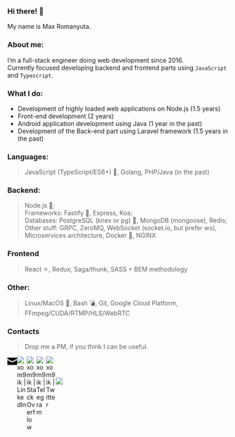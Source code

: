 ### Hi there! 👋
My name is Max Romanyuta.

### About me:
I’m a full-stack engineer doing web development since 2016. <br>
Currently focused developing backend and frontend parts using `JavaScript` and `Typescript`. 

### What I do:
- Development of highly loaded web applications on Node.js (1.5 years)
- Front-end development (2 years)
- Android application development using Java (1 year in the past)
- Development of the Back-end part using Laravel framework (1.5 years in the past)

### Languages:
> JavaScript (TypeScript/ES6+) 💛, Golang, PHP/Java (in the past)

### Backend:  
> Node.js 💚; <br>
Frameworks: Fastify 🖤, Express, Koa; <br>
Databases: PostgreSQL (knex or pg) 💙, MongoDB (mongoose), Redis; <br>
Other stuff: GRPC, ZeroMQ, WebSocket (socket.io, but prefer ws), Microservices architecture, Docker 🐳, NGINX  
  
### Frontend
> React  ⚛️, Redux, Saga/thunk, SASS + BEM methodology
  
### Other:  
> Linux/MacOS 🚀, Bash 💣, Git, Google Cloud Platform, FFmpeg/CUDA/RTMP/HLS/WebRTC

### Contacts
> Drop me a PM, if you think I can be useful.

[<img align="left" alt="xom9ik | Gmail" width="22px" src="https://raw.githubusercontent.com/iconic/open-iconic/master/svg/envelope-closed.svg" />][xom9ik.code@gmail.com]
[<img align="left" alt="xom9ik | LinkedIn" width="22px" src="https://cdn.jsdelivr.net/npm/simple-icons@v3/icons/linkedin.svg" />][linkedin]
[<img align="left" alt="xom9ik | StackOverflow" width="22px" src="https://cdn.jsdelivr.net/npm/simple-icons@v3/icons/stackoverflow.svg" />][stackoverflow]
[<img align="left" alt="xom9ik | Telegram" width="22px" src="https://cdn.jsdelivr.net/npm/simple-icons@v3/icons/telegram.svg" />][telegram]
[<img align="left" alt="xom9ik | Twitter" width="22px" src="https://cdn.jsdelivr.net/npm/simple-icons@v3/icons/twitter.svg" />][twitter]

[xom9ik.code@gmail.com]: mailto:xom9ik.code@gmail.com
[linkedin]: https://linkedin.com/in/xom9ik
[stackoverflow]: https://stackoverflow.com/users/7920683/xom9ikk
[telegram]: https://t.me/xom9ik
[twitter]: https://twitter.com/xom9ikk

<br />
<br />

![](https://komarev.com/ghpvc/?username=xom9ikk&style=flat)

